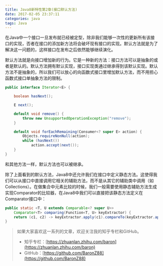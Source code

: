 ```yaml
---
title: Java8新特性第2章(接口默认方法)
date: 2017-02-05 23:37:11
categories: java
tags: Java
---
```


在Java中一个接口一旦发布就已经被定型，除非我们能够一次性的更新所有该接口的实现，否者在接口的添加新方法将会破坏现有接口的实现。默认方法就是为了解决这一问题的，这样接口在发布之后依然能够继续演化。

默认方法就是向接口增加新的行为。它是一种新的方法：接口方法可以是抽象的或者是默认的。默认方法拥有默认实现，接口实现类通过继承得到该默认实现。默认方法不是抽象的，所以我们可以放心的向函数式接口里增加默认方法，而不用担心函数式接口单抽象方法的限制。

```java
public interface Iterator<E> {

    boolean hasNext();

    E next();

    default void remove() {
        throw new UnsupportedOperationException("remove");
    }

    default void forEachRemaining(Consumer<? super E> action) {
        Objects.requireNonNull(action);
        while (hasNext())
            action.accept(next());
    }
}
```

和其他方法一样，默认方法也可以被继承。

除了上面看到的默认方法，Java8中还允许我们在接口中定义静态方法。这使得我们可以从接口中直接调用它相关的辅助方法，而不是从其它的辅助类中调用（如Collections）。在做集合中元素比较的时候，我们一般需要使用静态辅助方法生成实现Comparator的比较器，在Java8中我们可以直接把该静态方法定义在Comparator接口中：

```java
public static <T, U extends Comparable<? super U>>
    Comparator<T> comparing(Function<T, U> keyExtractor) {
    return (c1, c2) -> keyExtractor.apply(c1).compareTo(keyExtractor.apply(c2));
}
```

> 如果大家喜欢这一系列的文章，欢迎关注我的知乎专栏和GitHub。
>   
> * 知乎专栏：[https://zhuanlan.zhihu.com/baron](https://zhuanlan.zhihu.com/baron)  
> * GitHub：[https://github.com/BaronZ88](https://github.com/BaronZ88)

